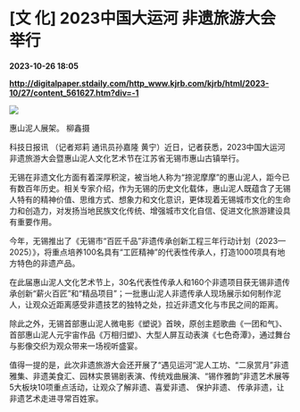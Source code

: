 # [文 化] 2023中国大运河 非遗旅游大会举行

**2023-10-26 18:05**

**http://digitalpaper.stdaily.com/http_www.kjrb.com/kjrb/html/2023-10/27/content_561627.htm?div=-1**

![](http://digitalpaper.stdaily.com/http_www.kjrb.com/kjrb/images/2023-10/27/08/3519515_wangjj_1698307385933_b.jpg)

惠山泥人展架。 柳鑫摄

 科技日报讯 （记者郑莉 通讯员孙嘉隆 黄宁）近日，记者获悉，2023中国大运河非遗旅游大会暨惠山泥人文化艺术节在江苏省无锡市惠山古镇举行。

 无锡在非遗文化方面有着深厚积淀，被当地人称为“捺泥摩摩”的惠山泥人，距今已有数百年历史。相关专家介绍，作为无锡的历史文化载体，惠山泥人既蕴含了无锡人特有的精神价值、思维方式、想象力和文化意识，更体现着无锡城市文化的生命力和创造力，对发扬当地民族文化传统、增强城市文化自信、促进文化旅游建设具有重要作用。

 今年，无锡推出了《无锡市“百匠千品”非遗传承创新工程三年行动计划（2023—2025）》，将重点培养100名具有“工匠精神”的代表性传承人，打造1000项具有地方特色的非遗产品。

 在此届惠山泥人文化艺术节上，30名代表性传承人和160个非遗项目获无锡非遗传承创新“薪火百匠”和“精品项目”；一批惠山泥人非遗传承人现场展示如何制作泥人，让观众近距离感受非遗技艺的独特之处，拉近非遗文化与市民之间的距离。

 除此之外，无锡首部惠山泥人微电影《塑说》首映，原创主题歌曲《一团和气》、首部惠山泥人元宇宙作品《万相归塑》、大型人屏互动表演《七色奇潭》，通过舞台与影像交织为观众带来一场视听盛宴。

 值得一提的是，此次非遗旅游大会还开展了“遇见运河”泥人工坊、“二泉赏月”非遗雅集、非遗美食汇、园林实景锡剧表演、传统戏曲展演、“锡作雅韵”非遗艺术展等5大板块10项重点活动，让观众了解非遗、喜爱非遗、 保护非遗、 传承非遗，让非遗艺术走进寻常百姓家。